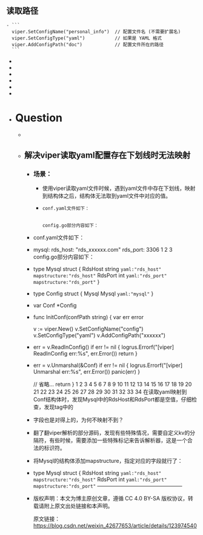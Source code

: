 ## 读取路径
	- ```
	  viper.SetConfigName("personal_info")  // 配置文件名 (不需要扩展名)
	  viper.SetConfigType("yaml")           // 如果是 YAML 格式
	  viper.AddConfigPath("doc")            // 配置文件所在的路径
	  ```
-
-
-
-
-
-
- # Question
	-
	- ## 解决viper读取yaml配置存在下划线时无法映射
		- ### 场景：
			- 使用viper读取yaml文件时候，遇到yaml文件中存在下划线，映射到结构体之后，结构体无法取到yaml文件中对应的值。
			- ```
			  conf.yaml文件如下：
			  
			  
			  config.go部分内容如下：
			  ```
		- conf.yaml文件如下：
		- mysql:
		  rds_host: "rds_xxxxxx.com"
		  rds_port: 3306
		  1
		  2
		  3
		  config.go部分内容如下：
		- type Mysql struct {
		  RdsHost string `yaml:"rds_host" mapstructure:"rds_host"`
		  RdsPort int    `yaml:"rds_port" mapstructure:"rds_port"`
		  }
		- type Config struct {
		  Mysql  Mysql  `yaml:"mysql"`
		  }
		- var Conf *Config
		- func InitConf(confPath string) {
		  var err error
		    
		  v := viper.New()
		  v.SetConfigName("config")
		  v.SetConfigType("yaml")
		  v.AddConfigPath("xxxxxx")
		- err = v.ReadInConfig()
		  if err != nil {
		  logrus.Errorf("[viper] ReadInConfig err:%s", err.Error())
		  return
		  }
		- err = v.Unmarshal(&Conf)
		  if err != nil {
		  logrus.Errorf("[viper] Unmarshal err:%s", err.Error())
		  panic(err)
		  }
		    
		    // 省略...
		  return
		  }
		  1
		  2
		  3
		  4
		  5
		  6
		  7
		  8
		  9
		  10
		  11
		  12
		  13
		  14
		  15
		  16
		  17
		  18
		  19
		  20
		  21
		  22
		  23
		  24
		  25
		  26
		  27
		  28
		  29
		  30
		  31
		  32
		  33
		  34
		  在读取yaml映射到Conf结构体时，发现Mysql中的RdsHost和RdsPort都是空值，仔细检查，发现tag中的
		- 字段也是对得上的，为何不映射不到？
		- 翻了翻viper解析的部分源码，发现有些特殊情况，需要自定义kv的分隔符，有些时候，需要添加一些特殊标记来告诉解析器，这是一个合法的标识符。
		- 将Mysql的结构体添加mapstructure，指定对应的字段就行了：
		- type Mysql struct {
		  RdsHost string `yaml:"rds_host" mapstructure:"rds_host"`
		  RdsPort int    `yaml:"rds_port" mapstructure:"rds_port"`
		  ————————————————
		- 版权声明：本文为博主原创文章，遵循 CC 4.0 BY-SA 版权协议，转载请附上原文出处链接和本声明。
		                        
		  原文链接：https://blog.csdn.net/weixin_42677653/article/details/123974540